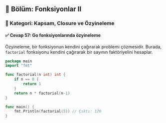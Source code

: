 ## 📘 Bölüm: Fonksiyonlar II  
### 🔹 Kategori: Kapsam, Closure ve Özyineleme  
#### ✅ Cevap 57: Go fonksiyonlarında özyineleme

Özyineleme, bir fonksiyonun kendini çağırarak problemi çözmesidir. Burada, `factorial` fonksiyonu kendini çağırarak bir sayının faktöriyelini hesaplar.

```go
package main
import "fmt"

func factorial(n int) int {
    if n == 0 {
        return 1
    }
    return n * factorial(n-1)
}

func main() {
    fmt.Println(factorial(5)) // Çıktı: 120
}
```
